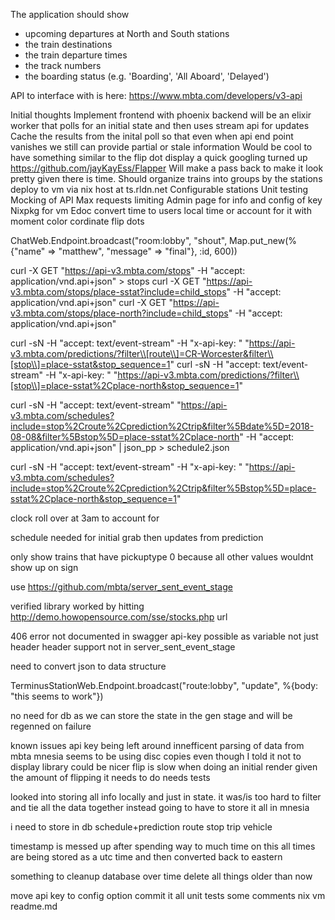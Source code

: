 The application should show
* upcoming departures at North and South stations
* the train destinations
* the train departure times
* the track numbers
* the boarding status (e.g. 'Boarding', 'All Aboard', 'Delayed')

API to interface with is here: https://www.mbta.com/developers/v3-api

Initial thoughts
Implement frontend with phoenix
backend will be an elixir worker that polls for an initial state and then uses stream api for updates
Cache the results from the inital poll so that even when api end point vanishes we still can provide partial or stale information
Would be cool to have something similar to the flip dot display a quick googling turned up https://github.com/jayKayEss/Flapper Will make a pass back to make it look pretty given there is time.
Should organize trains into groups by the stations
deploy to vm via nix
host at ts.rldn.net
Configurable stations
Unit testing
Mocking of API
Max requests limiting
Admin page for info and config of key
Nixpkg for vm
Edoc
convert time to users local time or account for it with moment
color cordinate flip dots

ChatWeb.Endpoint.broadcast("room:lobby", "shout", Map.put_new(%{"name" => "matthew", "message" => "final"}, :id, 600))

curl -X GET "https://api-v3.mbta.com/stops" -H  "accept: application/vnd.api+json" > stops
curl -X GET "https://api-v3.mbta.com/stops/place-sstat?include=child_stops" -H  "accept: application/vnd.api+json"
curl -X GET "https://api-v3.mbta.com/stops/place-north?include=child_stops" -H  "accept: application/vnd.api+json"

curl -sN -H "accept: text/event-stream" -H "x-api-key: " "https://api-v3.mbta.com/predictions/?filter\\[route\\]=CR-Worcester&filter\\[stop\\]=place-sstat&stop_sequence=1"
curl -sN -H "accept: text/event-stream" -H "x-api-key: " "https://api-v3.mbta.com/predictions/?filter\\[stop\\]=place-sstat%2Cplace-north&stop_sequence=1"

curl -sN -H "accept: text/event-stream" "https://api-v3.mbta.com/schedules?include=stop%2Croute%2Cprediction%2Ctrip&filter%5Bdate%5D=2018-08-08&filter%5Bstop%5D=place-sstat%2Cplace-north" -H  "accept: application/vnd.api+json" | json_pp  > schedule2.json

curl -sN -H "accept: text/event-stream" -H "x-api-key: " "https://api-v3.mbta.com/schedules?include=stop%2Croute%2Cprediction%2Ctrip&filter%5Bstop%5D=place-sstat%2Cplace-north&stop_sequence=1"

clock roll over at 3am to account for


schedule needed for initial grab then updates from prediction

only show trains that have pickuptype 0 because all other values wouldnt show up on sign

use https://github.com/mbta/server_sent_event_stage

verified library worked by hitting http://demo.howopensource.com/sse/stocks.php url

406 error not documented in swagger
api-key possible as variable not just header
header support not in server_sent_event_stage

need to convert json to data structure

TerminusStationWeb.Endpoint.broadcast("route:lobby", "update", %{body: "this seems to work"})

no need for db as we can store the state in the gen stage and will be regenned on failure



known issues
api key being left around
innefficent parsing of data from mbta
mnesia seems to be using disc copies even though I told it not to
display library could be nicer
flip is slow when doing an initial render given the amount of flipping it needs to do
needs tests

looked into storing all info locally and just in state. it was/is too hard to filter and tie all the data together
instead going to have to store it all in mnesia

i need to store in db
schedule+prediction
route
stop
trip
vehicle

timestamp is messed up
after spending way to much time on this all times are being stored as a utc time and then converted back to eastern

something to cleanup database over time
delete all things older than now

move api key to  config option
commit it all
unit tests
some comments
nix vm
readme.md
